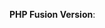 <!-- Beginners please read https://www.php-fusion.co.uk/forum/viewthread.php?thread_id=38204 -->
**PHP Fusion Version**: <!-- You must provide your PHP Fusion version and if possible, the date of the last synchronization -->

